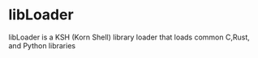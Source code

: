 # libLoader
libLoader is a KSH (Korn Shell) library loader that loads common C,Rust, and Python libraries
